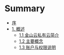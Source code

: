 # Summary

* [序](README.md)
* [1. 概述]()
    * [1.1 金山云私有云简介](overview-1.1.md)
    * [1.2 主要概念](overview-1.2.md)
    * [1.3 账户与权限说明](overview-1.3.md)











